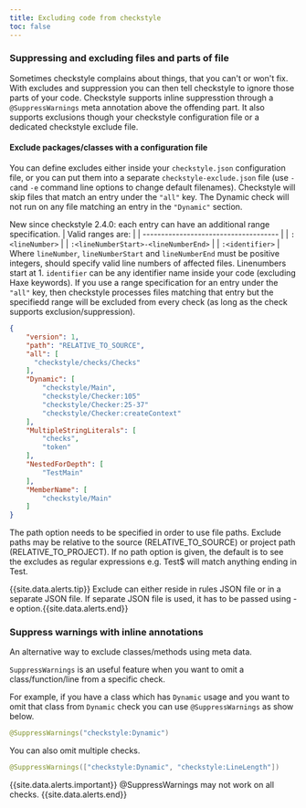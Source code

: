 ```yaml
---
title: Excluding code from checkstyle
toc: false
---
```


### Suppressing and excluding files and parts of file

Sometimes checkstyle complains about things, that you can't or won't fix. With excludes and suppression you can then tell checkstyle to ignore those parts of your code.
Checkstyle supports inline suppresstion through a `@SuppressWarnings` meta annotation above the offending part. It also supports exclusions though your checkstyle configuration file or a dedicated checkstyle exclude file. 

#### Exclude packages/classes with a configuration file

You can define excludes either inside your `checkstyle.json` configuration file, or you can put them into a separate `checkstyle-exclude.json` file (use `-c`and `-e` command line options to change default filenames). 
Checkstyle will skip files that match an entry under the `"all"` key. The Dynamic check will not run on any file matching an entry in the `"Dynamic"` section.

New since checkstyle 2.4.0: each entry can have an additional range specification. 
| Valid ranges are:                     |
| ------------------------------------- |
| `:<lineNumber>`                       |
| `:<lineNumberStart>-<lineNumberEnd>`  |
| `:<identifier>`                       |
Where `lineNumber`, `lineNumberStart` and `lineNumberEnd` must be positive integers, should specify valid line numbers of affected files. Linenumbers start at 1.
`identifier` can be any identifier name inside your code (excluding Haxe keywords).
If you use a range specification for an entry under the `"all"` key, then checkstyle processes files matching that entry but the specifiedd range will be excluded from every check (as long as the check supports exclusion/suppression).

```json
{
    "version": 1,
    "path": "RELATIVE_TO_SOURCE",
    "all": [
      "checkstyle/checks/Checks"
    ],
    "Dynamic": [
        "checkstyle/Main",
        "checkstyle/Checker:105"
        "checkstyle/Checker:25-37"
        "checkstyle/Checker:createContext"
    ],
    "MultipleStringLiterals": [
        "checks",
        "token"
    ],
    "NestedForDepth": [
        "TestMain"
    ],
    "MemberName": [
        "checkstyle/Main"
    ]
}
```

The path option needs to be specified in order to use file paths. Exclude paths may be relative to the source (RELATIVE_TO_SOURCE) or project path (RELATIVE_TO_PROJECT). If no path option is given, the default is to see the excludes as regular expressions e.g. Test$ will match anything ending in Test.  

{{site.data.alerts.tip}} Exclude can either reside in rules JSON file or in a separate JSON file. If separate JSON file is used, it has to be passed using -e option.{{site.data.alerts.end}}

### Suppress warnings with inline annotations

An alternative way to exclude classes/methods using meta data.

`SuppressWarnings` is an useful feature when you want to omit a class/function/line from a specific check.

For example, if you have a class which has `Dynamic` usage and you want to omit that class from `Dynamic` check you can use `@SuppressWarnings` as show below.

```java
@SuppressWarnings("checkstyle:Dynamic")
```

You can also omit multiple checks.

```java
@SuppressWarnings(["checkstyle:Dynamic", "checkstyle:LineLength"])
```

{{site.data.alerts.important}} @SuppressWarnings may not work on all checks. {{site.data.alerts.end}}